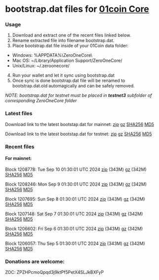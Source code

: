 # bootstrap.dat files for [01coin Core](https://01coin.io)

### Usage

1. Download and extract one of the recent files linked below.
2. Rename extracted file into filename bootstrap.dat.
3. Place bootstrap.dat file inside of your 01Coin data folder:
 - Windows: %APPDATA%\ZeroOneCore\
 - Mac OS: ~/Library/Application Support/ZeroOneCore/
 - Unix/Linux: ~/.zeroonecore/
4. Run your wallet and let it sync using bootstrap.dat
5. Once sync is done bootstrap.dat file will be renamed to bootstrap.dat.old automagically and can be safely removed.

_NOTE: bootstrap.dat for testnet must be placed in **testnet3** subfolder of corresponding ZeroOneCore folder_

### Latest files
Download link to the latest bootstap.dat for mainnet: [zip](https://files.01coin.io/mainnet/bootstrap.dat.zip) [gz](https://files.01coin.io/mainnet/bootstrap.dat.tar.gz) [SHA256](https://files.01coin.io/mainnet/sha256.txt) [MD5](https://files.01coin.io/mainnet/md5.txt)

Download link to the latest bootstap.dat for testnet: [zip](https://files.01coin.io/testnet/bootstrap.dat.zip) [gz](https://files.01coin.io/testnet/bootstrap.dat.tar.gz) [SHA256](https://files.01coin.io/testnet/sha256.txt) [MD5](https://files.01coin.io/testnet/md5.txt)

### Recent files

#### For mainnet:

Block 1208778: Tue Sep 10 01:30:01 UTC 2024 [zip](https://files.01coin.io/mainnet/2024-09-10/bootstrap.dat.zip) (343M) [gz](https://files.01coin.io/mainnet/2024-09-10/bootstrap.dat.tar.gz) (342M) [SHA256](https://files.01coin.io/mainnet/2024-09-10/sha256.txt) [MD5](https://files.01coin.io/mainnet/2024-09-10/md5.txt)

Block 1208246: Mon Sep  9 01:30:01 UTC 2024 [zip](https://files.01coin.io/mainnet/2024-09-09/bootstrap.dat.zip) (343M) [gz](https://files.01coin.io/mainnet/2024-09-09/bootstrap.dat.tar.gz) (342M) [SHA256](https://files.01coin.io/mainnet/2024-09-09/sha256.txt) [MD5](https://files.01coin.io/mainnet/2024-09-09/md5.txt)

Block 1207695: Sun Sep  8 01:30:01 UTC 2024 [zip](https://files.01coin.io/mainnet/2024-09-08/bootstrap.dat.zip) (343M) [gz](https://files.01coin.io/mainnet/2024-09-08/bootstrap.dat.tar.gz) (342M) [SHA256](https://files.01coin.io/mainnet/2024-09-08/sha256.txt) [MD5](https://files.01coin.io/mainnet/2024-09-08/md5.txt)

Block 1207148: Sat Sep  7 01:30:01 UTC 2024 [zip](https://files.01coin.io/mainnet/2024-09-07/bootstrap.dat.zip) (343M) [gz](https://files.01coin.io/mainnet/2024-09-07/bootstrap.dat.tar.gz) (342M) [SHA256](https://files.01coin.io/mainnet/2024-09-07/sha256.txt) [MD5](https://files.01coin.io/mainnet/2024-09-07/md5.txt)

Block 1206602: Fri Sep  6 01:30:01 UTC 2024 [zip](https://files.01coin.io/mainnet/2024-09-06/bootstrap.dat.zip) (343M) [gz](https://files.01coin.io/mainnet/2024-09-06/bootstrap.dat.tar.gz) (342M) [SHA256](https://files.01coin.io/mainnet/2024-09-06/sha256.txt) [MD5](https://files.01coin.io/mainnet/2024-09-06/md5.txt)

Block 1206057: Thu Sep  5 01:30:01 UTC 2024 [zip](https://files.01coin.io/mainnet/2024-09-05/bootstrap.dat.zip) (343M) [gz](https://files.01coin.io/mainnet/2024-09-05/bootstrap.dat.tar.gz) (342M) [SHA256](https://files.01coin.io/mainnet/2024-09-05/sha256.txt) [MD5](https://files.01coin.io/mainnet/2024-09-05/md5.txt)


### Donations are welcome:

ZOC: ZPZHPcmoQpqd3j9ktPf5PetX4SLJkBXFyP
